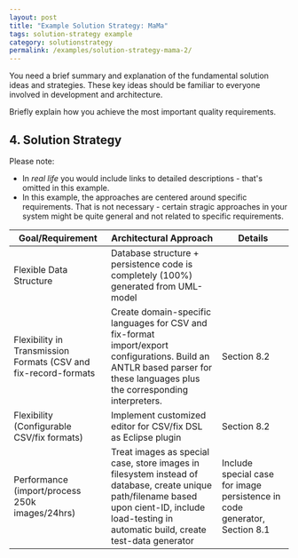 ```yaml
---
layout: post
title: "Example Solution Strategy: MaMa"
tags: solution-strategy example 
category: solutionstrategy
permalink: /examples/solution-strategy-mama-2/
---
```


<div class="arc42-example" markdown="1">
You need a brief summary and explanation of the fundamental solution ideas and strategies. 
These key ideas should be familiar to everyone involved in development and architecture.

Briefly explain how you achieve the most important quality requirements.
</div>

## 4. Solution Strategy 

Please note: 

* In _real life_ you would include links to detailed descriptions - that's omitted in this example.
* In this example, the approaches are centered around specific requirements. 
That is not necessary - certain stragic approaches in your system might be quite general and not related to specific requirements.

|Goal/Requirement    |Architectural Approach                  |Details        |
|--------------------|----------------------------------------|---------------|
|Flexible Data Structure |Database structure + persistence code is completely (100%) generated from UML-model | |
|Flexibility in Transmission Formats (CSV and fix-record-formats |Create domain-specific languages for CSV and fix-format import/export configurations. Build an ANTLR based parser for these languages plus the corresponding interpreters. | Section 8.2 |
|Flexibility (Configurable CSV/fix formats) |Implement customized editor for CSV/fix DSL as Eclipse plugin |Section 8.2 |
|Performance (import/process 250k images/24hrs) |Treat images as special case, store images in filesystem instead of database, create unique path/filename based upon cient-ID, include load-testing in automatic build, create test-data generator |Include special case for image persistence in code generator, Section 8.1 |
